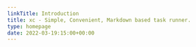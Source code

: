 ```yaml
---
linkTitle: Introduction
title: xc - Simple, Convenient, Markdown based task runner. 
type: homepage
date: 2022-03-19:15:00+00:00
---
```



